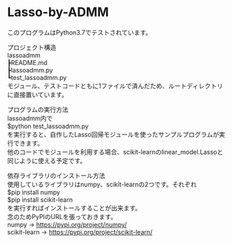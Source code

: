 # Lasso-by-ADMM
このプログラムはPython3.7でテストされています。  
  
プロジェクト構造  
lassoadmm  
 ┣README.md  
 ┣lassoadmm.py  
 ┗test_lassoadmm.py  
モジュール、テストコードともに1ファイルで済んだため、ルートディレクトリに直接置いています。  
  
プログラムの実行方法  
lassoadmm内で  
$python test_lassoadmm.py  
を実行すると、自作したLasso回帰モジュールを使ったサンプルプログラムが実行できます。  
他のコードでモジュールを利用する場合、scikit-learnのlinear_model.Lassoと同じように使える予定です。  
  
依存ライブラリのインストール方法  
使用しているライブラリはnumpy、scikit-learnの2つです。それぞれ  
$pip install numpy  
$pip install scikit-learn  
を実行すればインストールすることが出来ます。  
念のためPyPIのURLを張っておきます。  
numpy -> https://pypi.org/project/numpy/  
scikit-learn -> https://pypi.org/project/scikit-learn/  
